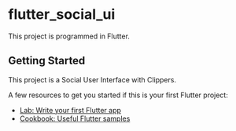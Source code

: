 # flutter_social_ui

This project is programmed in Flutter.

## Getting Started

This project is a Social User Interface with Clippers.

A few resources to get you started if this is your first Flutter project:

- [Lab: Write your first Flutter app](https://flutter.dev/docs/get-started/codelab)
- [Cookbook: Useful Flutter samples](https://flutter.dev/docs/cookbook)

